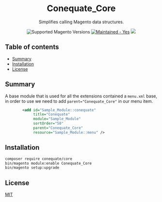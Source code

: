<h1 align="center">Conequate_Core</h1> 

<div align="center">
  <p>Simplifies calling Magento data structures.</p>
  <img src="https://img.shields.io/badge/magento-2.2%20|%202.3-brightgreen.svg?logo=magento&longCache=true&style=flat-square" alt="Supported Magento Versions" />
  <a href="https://GitHub.com/Naereen/StrapDown.js/graphs/commit-activity" target="_blank"><img src="https://img.shields.io/badge/maintained%3F-yes-brightgreen.svg?style=flat-square" alt="Maintained - Yes" /></a>
  <a href="https://opensource.org/licenses/MIT" target="_blank"><img src="https://img.shields.io/badge/license-MIT-blue.svg" /></a>
</div>

## Table of contents

- [Summary](#summary)
- [Installation](#installation)
- [License](#license)

## Summary

A base module that is used for all the extensions contained a `menu.xml` base, in order to use we need to add `parent="Conequate_Core"` in our menu item.

```xml
        <add id="Sample_Module::conequate"
             title="Conequate"
             module="Sample_Module"
             sortOrder="50"
             parent="Conequate_Core"
             resource="Sample_Module::menu" />
```


## Installation

```sh
composer require conequate/core
bin/magento module:enable Conequate_Core
bin/magento setup:upgrade
```

## License

[MIT](https://opensource.org/licenses/MIT)